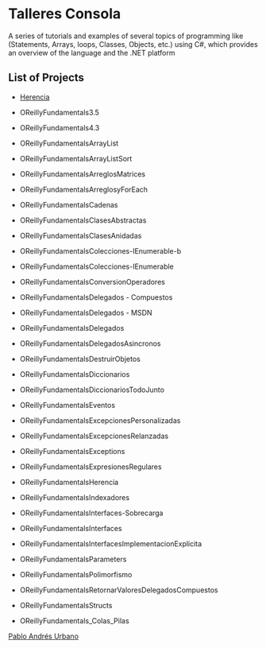 # Talleres Consola
A series of tutorials and examples of several topics of programming like (Statements, Arrays, loops, Classes, Objects, etc.) using C#, which provides an overview of the language and the .NET platform

## List of Projects
* [Herencia](https://github.com/paurbano/TalleresConsola/tree/master/Herencia)

* OReillyFundamentals3.5

* OReillyFundamentals4.3

* OReillyFundamentalsArrayList

* OReillyFundamentalsArrayListSort

* OReillyFundamentalsArreglosMatrices

* OReillyFundamentalsArreglosyForEach

* OReillyFundamentalsCadenas

* OReillyFundamentalsClasesAbstractas

* OReillyFundamentalsClasesAnidadas

* OReillyFundamentalsColecciones-IEnumerable-b

* OReillyFundamentalsColecciones-IEnumerable

* OReillyFundamentalsConversionOperadores

* OReillyFundamentalsDelegados - Compuestos

* OReillyFundamentalsDelegados - MSDN

* OReillyFundamentalsDelegados

* OReillyFundamentalsDelegadosAsincronos

* OReillyFundamentalsDestruirObjetos

* OReillyFundamentalsDiccionarios

* OReillyFundamentalsDiccionariosTodoJunto

* OReillyFundamentalsEventos

* OReillyFundamentalsExcepcionesPersonalizadas

* OReillyFundamentalsExcepcionesRelanzadas

* OReillyFundamentalsExceptions

* OReillyFundamentalsExpresionesRegulares

* OReillyFundamentalsHerencia

* OReillyFundamentalsIndexadores

* OReillyFundamentalsInterfaces-Sobrecarga

* OReillyFundamentalsInterfaces

* OReillyFundamentalsInterfacesImplementacionExplicita

* OReillyFundamentalsParameters

* OReillyFundamentalsPolimorfismo

* OReillyFundamentalsRetornarValoresDelegadosCompuestos

* OReillyFundamentalsStructs

* OReillyFundamentals_Colas_Pilas

[Pablo Andrés Urbano](https://www.linkedin.com/in/pablourbanodelacruz)